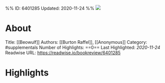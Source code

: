 %%
ID: 6401285
Updated: 2020-11-24
%%
![](https://images-na.ssl-images-amazon.com/images/I/51WoQPiKHQL._SL500_.jpg)

# About
Title: [[Beowulf]]
Authors: [[Burton Raffel]], [[Anonymous]]
Category: #supplementals
Number of Highlights: ==0==
Last Highlighted: *2020-11-24*
Readwise URL: https://readwise.io/bookreview/6401285

# Highlights 
